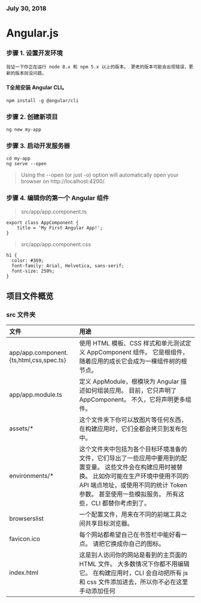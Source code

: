 ### July 30, 2018

# Angular.js
### 步骤 1. 设置开发环境
    验证一下你正在运行 node 8.x 和 npm 5.x 以上的版本。 更老的版本可能会出现错误，更新的版本则没问题。
#### T全局安装 Angular CLI。
    npm install -g @angular/cli

### 步骤 2. 创建新项目
    ng new my-app

### 步骤 3. 启动开发服务器
    cd my-app
    ng serve --open
>   Using the --open (or just -o) option will automatically open your browser on http://localhost:4200/.
### 步骤 4. 编辑你的第一个 Angular 组件
>   src/app/app.component.ts

    export class AppComponent {
        title = 'My First Angular App!';
    }
    
>   src/app/app.component.css

    h1 {
      color: #369;
      font-family: Arial, Helvetica, sans-serif;
      font-size: 250%;
    }


## 项目文件概览
###     src 文件夹
| 文件 | 用途 |
| :- | :- | 
| app/app.component.{ts,html,css,spec.ts} | 使用 HTML 模板、CSS 样式和单元测试定义 AppComponent 组件。 它是根组件，随着应用的成长它会成为一棵组件树的根节点。|
| app/app.module.ts | 定义 AppModule，根模块为 Angular 描述如何组装应用。 目前，它只声明了 AppComponent。 不久，它将声明更多组件。 |
| assets/* | 这个文件夹下你可以放图片等任何东西，在构建应用时，它们全都会拷贝到发布包中。 | 
| environments/* | 这个文件夹中包括为各个目标环境准备的文件，它们导出了一些应用中要用到的配置变量。 这些文件会在构建应用时被替换。 比如你可能在生产环境中使用不同的 API 端点地址，或使用不同的统计 Token 参数。 甚至使用一些模拟服务。 所有这些，CLI 都替你考虑到了。 | 
| browserslist | 一个配置文件，用来在不同的前端工具之间共享目标浏览器。 | 
| favicon.ico | 每个网站都希望自己在书签栏中能好看一点。 请把它换成你自己的图标。 | 
| index.html | 这是别人访问你的网站是看到的主页面的 HTML 文件。 大多数情况下你都不用编辑它。 在构建应用时，CLI 会自动把所有 js 和 css 文件添加进去，所以你不必在这里手动添加任何 <script> 或 <link> 标签。 | 
| karma.conf.js | 给Karma的单元测试配置，当运行 ng test 时会用到它。 | 
| main.ts | 这是应用的主要入口点。 使用JIT 编译器编译本应用，并启动应用的根模块 AppModule，使其运行在浏览器中。 你还可以使用AOT 编译器，而不用修改任何代码 —— 只要给 ng build 或 ng serve 传入 --aot 参数就可以了。 | 
| polyfills.ts | 不同的浏览器对 Web 标准的支持程度也不同。 腻子脚本（polyfill）能把这些不同点进行标准化。 你只要使用 core-js 和 zone.js 通常就够了，不过你也可以查看浏览器支持指南以了解更多信息。| 
| styles.css | 这里是你的全局样式。 大多数情况下，你会希望在组件中使用局部样式，以利于维护，不过那些会影响你整个应用的样式你还是需要集中存放在这里。 | 
| test.ts | 这是单元测试的主要入口点。 它有一些你不熟悉的自定义配置，不过你并不需要编辑这里的任何东西。 | 
| tsconfig.{app|spec}.json | TypeScript 编译器的配置文件。tsconfig.app.json 是为 Angular 应用准备的，而 tsconfig.spec.json 是为单元测试准备的。 | 
| tslint.json | 额外的 Linting 配置。当运行 ng lint 时，它会供带有 Codelyzer 的 TSLint 使用。 Linting 可以帮你们保持代码风格的一致性。 | 
    
###     根目录
| 文件 | 用途 |
| :- | :- | 
| e2e/ | 在 e2e/ 下是端到端（end-to-end）测试。 它们不在 src/ 下，是因为端到端测试实际上和应用是相互独立的，它只适用于测试你的应用而已。 这也就是为什么它会拥有自己的 tsconfig.json。 |
| node_modules/ | Node.js 创建了这个文件夹，并且把 package.json 中列举的所有第三方模块都放在其中。 |
| .editorconfig | 给你的编辑器看的一个简单配置文件，它用来确保参与你项目的每个人都具有基本的编辑器配置。 大多数的编辑器都支持 .editorconfig 文件，详情参见 http://editorconfig.org 。 |
| .gitignore | 一个 Git 的配置文件，用来确保某些自动生成的文件不会被提交到源码控制系统中。 |
| angular.json | Angular CLI 的配置文件。 在这个文件中，你可以设置一系列默认值，还可以配置项目编译时要包含的那些文件。 要了解更多，请参阅它的官方文档。 |
| package.json | npm 配置文件，其中列出了项目使用到的第三方依赖包。 你还可以在这里添加自己的自定义脚本。 |
| protractor.conf.js | 给Protractor使用的端到端测试配置文件，当运行 ng e2e 的时候会用到它。 |
| README.md | 项目的基础文档，预先写入了 CLI 命令的信息。 别忘了用项目文档改进它，以便每个查看此仓库的人都能据此构建出你的应用。 |
| tsconfig.json | TypeScript 编译器的配置，你的 IDE 会借助它来给你提供更好的帮助。 |
| tslint.json | 给TSLint和Codelyzer用的配置信息，当运行 ng lint 时会用到。 Lint 功能可以帮你保持代码风格的统一。 |
